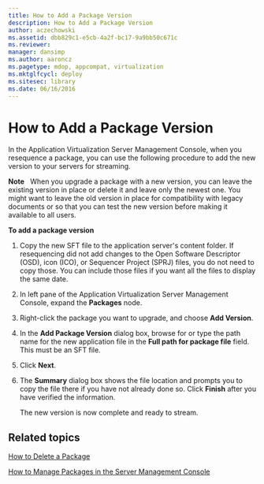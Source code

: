 ```yaml
---
title: How to Add a Package Version
description: How to Add a Package Version
author: aczechowski
ms.assetid: dbb829c1-e5cb-4a2f-bc17-9a9bb50c671c
ms.reviewer: 
manager: dansimp
ms.author: aaroncz
ms.pagetype: mdop, appcompat, virtualization
ms.mktglfcycl: deploy
ms.sitesec: library
ms.date: 06/16/2016
---
```



# How to Add a Package Version


In the Application Virtualization Server Management Console, when you resequence a package, you can use the following procedure to add the new version to your servers for streaming.

**Note**  
When you upgrade a package with a new version, you can leave the existing version in place or delete it and leave only the newest one. You might want to leave the old version in place for compatibility with legacy documents or so that you can test the new version before making it available to all users.

 

**To add a package version**

1.  Copy the new SFT file to the application server's content folder. If resequencing did not add changes to the Open Software Descriptor (OSD), icon (ICO), or Sequencer Project (SPRJ) files, you do not need to copy those. You can include those files if you want all the files to display the same date.

2.  In left pane of the Application Virtualization Server Management Console, expand the **Packages** node.

3.  Right-click the package you want to upgrade, and choose **Add Version**.

4.  In the **Add Package Version** dialog box, browse for or type the path name for the new application file in the **Full path for package file** field. This must be an SFT file.

5.  Click **Next**.

6.  The **Summary** dialog box shows the file location and prompts you to copy the file there if you have not already done so. Click **Finish** after you have verified the information.

    The new version is now complete and ready to stream.

## Related topics


[How to Delete a Package](how-to-delete-a-packageserver.md)

[How to Manage Packages in the Server Management Console](how-to-manage-packages-in-the-server-management-console.md)

 

 





